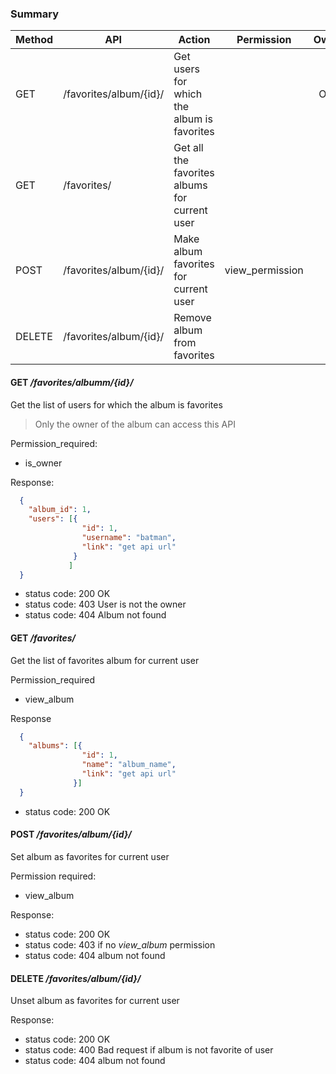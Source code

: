 ### Summary
| Method | API                                    | Action                                        |       Permission      | Owner | Comment |
|--------|----------------------------------------|-----------------------------------------------|:---------------------:|:-----:|---------|
| GET    | /favorites/album/{id}/                 | Get users for which the album is favorites    |                       |  Only |         |
| GET    | /favorites/                            | Get all the favorites albums for current user |                       |       |         |
| POST   | /favorites/album/{id}/                 | Make album favorites for current user         |      view_permission  |       |         |
| DELETE | /favorites/album/{id}/                 | Remove album from favorites                   |                       |       |         |

#### **GET** */favorites/albumm/{id}/*
Get the list of users for which the album is favorites
> Only the owner of the album can access this API

Permission_required:
 - is_owner
 
Response:
```json
  {
    "album_id": 1,
    "users": [{
                "id": 1,
                "username": "batman",
                "link": "get api url"
              }
             ]
  }
```
- status code: 200 OK
- status code: 403 User is not the owner
- status code: 404 Album not found

#### **GET** */favorites/*
Get the list of favorites album for current user

Permission_required
- view_album

Response
```json
  {
    "albums": [{
                "id": 1,
                "name": "album_name",
                "link": "get api url"
              }]
  }
```
- status code: 200 OK

#### **POST** */favorites/album/{id}/*

Set album as favorites for current user

Permission required:
- view_album

Response:
- status code: 200 OK
- status code: 403 if no *view_album* permission
- status code: 404 album not found

#### **DELETE** */favorites/album/{id}/*

Unset album as favorites for current user

Response:
- status code: 200 OK
- status code: 400 Bad request if album is not favorite of user
- status code: 404 album not found
